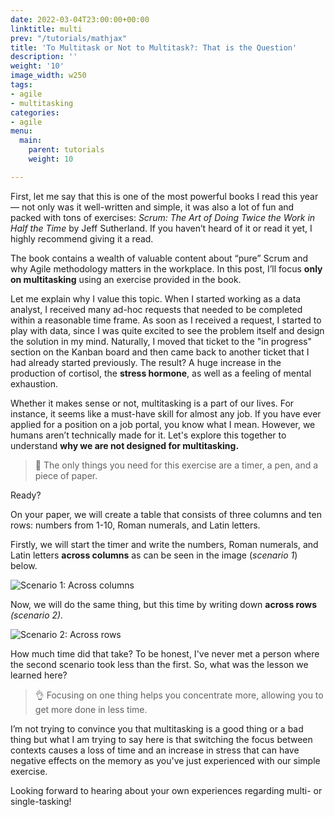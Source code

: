 ```yaml
---
date: 2022-03-04T23:00:00+00:00
linktitle: multi
prev: "/tutorials/mathjax"
title: 'To Multitask or Not to Multitask?: That is the Question'
description: ''
weight: '10'
image_width: w250
tags:
- agile
- multitasking
categories:
- agile
menu:
  main:
    parent: tutorials
    weight: 10

---
```

First, let me say that this is one of the most powerful books I read this year — not only was it well-written and simple, it was also a lot of fun and packed with tons of exercises: _Scrum: The Art of Doing Twice the Work in Half the Time_ by Jeff Sutherland. If you haven’t heard of it or read it yet, I highly recommend giving it a read.

The book contains a wealth of valuable content about “pure” Scrum and why Agile methodology matters in the workplace. In this post, I’ll focus **only on multitasking** using an exercise provided in the book.

Let me explain why I value this topic. When I started working as a data analyst, I received many ad-hoc requests that needed to be completed within a reasonable time frame. As soon as I received a request, I started to play with data, since I was quite excited to see the problem itself and design the solution in my mind. Naturally, I moved that ticket to the "in progress" section on the Kanban board and then came back to another ticket that I had already started previously. The result? A huge increase in the production of cortisol, the **stress hormone**, as well as a feeling of mental exhaustion.

Whether it makes sense or not, multitasking is a part of our lives. For instance, it seems like a must-have skill for almost any job. If you have ever applied for a position on a job portal, you know what I mean. However, we humans aren’t technically made for it. Let's explore this together to understand **why we are not designed for multitasking.**

> 📎 The only things you need for this exercise are a timer, a pen, and a piece of paper.

Ready?

On your paper, we will create a table that consists of three columns and ten rows: numbers from 1-10, Roman numerals, and Latin letters.

Firstly, we will start the timer and write the numbers, Roman numerals, and Latin letters **across columns** as can be seen in the image (_scenario 1_) below.

![Scenario 1: Across columns](/uploads/across_column.png)

Now, we will do the same thing, but this time by writing down **across rows** _(scenario 2)._

![Scenario 2: Across rows](/uploads/across_rows.png)

How much time did that take? To be honest, I've never met a person where the second scenario took less than the first. So, what was the lesson we learned here?

> 👌 Focusing on one thing helps you concentrate more, allowing you to get more done in less time.

I’m not trying to convince you that multitasking is a good thing or a bad thing but what I am trying to say here is that switching the focus between contexts causes a loss of time and an increase in stress that can have negative effects on the memory as you've just experienced with our simple exercise.

Looking forward to hearing about your own experiences regarding multi- or single-tasking!